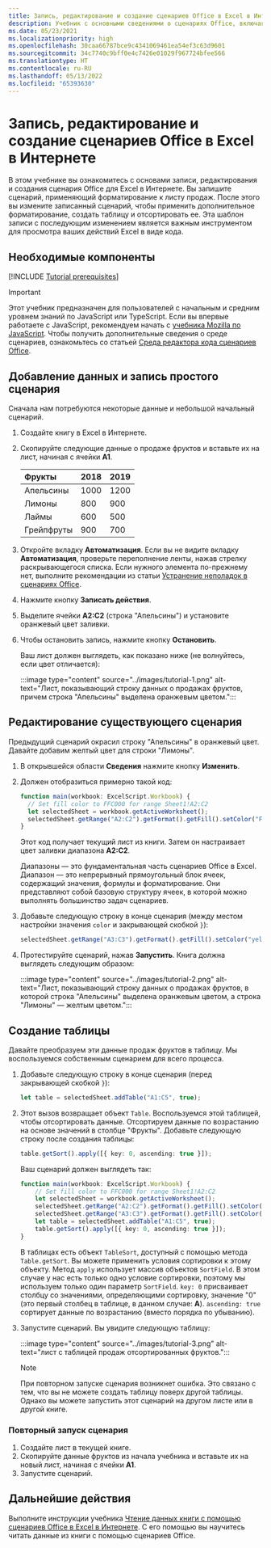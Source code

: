 ```yaml
---
title: Запись, редактирование и создание сценариев Office в Excel в Интернете
description: Учебник с основными сведениями о сценариях Office, включая запись сценариев с помощью средства записи действий и запись данных в книгу.
ms.date: 05/23/2021
ms.localizationpriority: high
ms.openlocfilehash: 30caa66787bce9c4341069461ea54ef3c63d9601
ms.sourcegitcommit: 34c7740c9bff0e4c7426e01029f967724bfee566
ms.translationtype: HT
ms.contentlocale: ru-RU
ms.lasthandoff: 05/13/2022
ms.locfileid: "65393630"
---
```

# <a name="record-edit-and-create-office-scripts-in-excel-on-the-web"></a>Запись, редактирование и создание сценариев Office в Excel в Интернете

В этом учебнике вы ознакомитесь с основами записи, редактирования и создания сценария Office для Excel в Интернете. Вы запишите сценарий, применяющий форматирование к листу продаж. После этого вы измените записанный сценарий, чтобы применить дополнительное форматирование, создать таблицу и отсортировать ее. Эта шаблон записи с последующим изменением является важным инструментом для просмотра ваших действий Excel в виде кода.

## <a name="prerequisites"></a>Необходимые компоненты

[!INCLUDE [Tutorial prerequisites](../includes/tutorial-prerequisites.md)]

> [!IMPORTANT]
> Этот учебник предназначен для пользователей с начальным и средним уровнем знаний по JavaScript или TypeScript. Если вы впервые работаете с JavaScript, рекомендуем начать с [учебника Mozilla по JavaScript](https://developer.mozilla.org/docs/Web/JavaScript/Guide/Introduction). Чтобы получить дополнительные сведения о среде сценариев, ознакомьтесь со статьей [Среда редактора кода сценариев Office](../overview/code-editor-environment.md).

## <a name="add-data-and-record-a-basic-script"></a>Добавление данных и запись простого сценария

Сначала нам потребуются некоторые данные и небольшой начальный сценарий.

1. Создайте книгу в Excel в Интернете.
2. Скопируйте следующие данные о продаже фруктов и вставьте их на лист, начиная с ячейки **A1**.

    |Фрукты |2018 |2019 |
    |:---|:---|:---|
    |Апельсины |1000 |1200 |
    |Лимоны |800 |900 |
    |Лаймы |600 |500 |
    |Грейпфруты |900 |700 |

3. Откройте вкладку **Автоматизация**. Если вы не видите вкладку **Автоматизация**, проверьте переполнение ленты, нажав стрелку раскрывающегося списка. Если нужного элемента по-прежнему нет, выполните рекомендации из статьи [Устранение неполадок в сценариях Office](../testing/troubleshooting.md#automate-tab-not-appearing-or-office-scripts-unavailable).
4. Нажмите кнопку **Записать действия**.
5. Выделите ячейки **A2:C2** (строка "Апельсины") и установите оранжевый цвет заливки.
6. Чтобы остановить запись, нажмите кнопку **Остановить**.

    Ваш лист должен выглядеть, как показано ниже (не волнуйтесь, если цвет отличается):

    :::image type="content" source="../images/tutorial-1.png" alt-text="Лист, показывающий строку данных о продажах фруктов, причем строка &quot;Апельсины&quot; выделена оранжевым цветом.":::

## <a name="edit-an-existing-script"></a>Редактирование существующего сценария

Предыдущий сценарий окрасил строку "Апельсины" в оранжевый цвет. Давайте добавим желтый цвет для строки "Лимоны".

1. В открывшейся области **Сведения** нажмите кнопку **Изменить**.
2. Должен отобразиться примерно такой код:

    ```TypeScript
    function main(workbook: ExcelScript.Workbook) {
      // Set fill color to FFC000 for range Sheet1!A2:C2
      let selectedSheet = workbook.getActiveWorksheet();
      selectedSheet.getRange("A2:C2").getFormat().getFill().setColor("FFC000");
    }
    ```

    Этот код получает текущий лист из книги. Затем он настраивает цвет заливки диапазона **A2:C2**.

    Диапазоны — это фундаментальная часть сценариев Office в Excel. Диапазон — это непрерывный прямоугольный блок ячеек, содержащий значения, формулы и форматирование. Они представляют собой базовую структуру ячеек, в которой можно выполнять большинство задач сценариев.

3. Добавьте следующую строку в конце сценария (между местом настройки значения `color` и закрывающей скобкой `}`):

    ```TypeScript
    selectedSheet.getRange("A3:C3").getFormat().getFill().setColor("yellow");
    ```

4. Протестируйте сценарий, нажав **Запустить**. Книга должна выглядеть следующим образом:

    :::image type="content" source="../images/tutorial-2.png" alt-text="Лист, показывающий строку данных о продажах фруктов, в которой строка &quot;Апельсины&quot; выделена оранжевым цветом, а строка &quot;Лимоны&quot; — желтым цветом.":::

## <a name="create-a-table"></a>Создание таблицы

Давайте преобразуем эти данные продаж фруктов в таблицу. Мы воспользуемся собственным сценарием для всего процесса.

1. Добавьте следующую строку в конце сценария (перед закрывающей скобкой `}`):

    ```TypeScript
    let table = selectedSheet.addTable("A1:C5", true);
    ```

2. Этот вызов возвращает объект `Table`. Воспользуемся этой таблицей, чтобы отсортировать данные. Отсортируем данные по возрастанию на основе значений в столбце "Фрукты". Добавьте следующую строку после создания таблицы:

    ```TypeScript
    table.getSort().apply([{ key: 0, ascending: true }]);
    ```

    Ваш сценарий должен выглядеть так:

    ```TypeScript
    function main(workbook: ExcelScript.Workbook) {
        // Set fill color to FFC000 for range Sheet1!A2:C2
        let selectedSheet = workbook.getActiveWorksheet();
        selectedSheet.getRange("A2:C2").getFormat().getFill().setColor("FFC000");
        selectedSheet.getRange("A3:C3").getFormat().getFill().setColor("yellow");
        let table = selectedSheet.addTable("A1:C5", true);
        table.getSort().apply([{ key: 0, ascending: true }]);
    }
    ```

    В таблицах есть объект `TableSort`, доступный с помощью метода `Table.getSort`. Вы можете применить условия сортировки к этому объекту. Метод `apply` использует массив объектов `SortField`. В этом случае у нас есть только одно условие сортировки, поэтому мы используем только один параметр `SortField`. `key: 0` присваивает столбцу со значениями, определяющими сортировку, значение "0" (это первый столбец в таблице, в данном случае: **A**). `ascending: true` сортирует данные по возрастанию (вместо порядка по убыванию).

3. Запустите сценарий. Вы увидите следующую таблицу:

    :::image type="content" source="../images/tutorial-3.png" alt-text="лист с таблицей продаж отсортированных фруктов.":::

    > [!NOTE]
    > При повторном запуске сценария возникнет ошибка. Это связано с тем, что вы не можете создать таблицу поверх другой таблицы. Однако вы можете запустить этот сценарий на другом листе или в другой книге.

### <a name="re-run-the-script"></a>Повторный запуск сценария

1. Создайте лист в текущей книге.
2. Скопируйте данные фруктов из начала учебника и вставьте их на новый лист, начиная с ячейки **A1**.
3. Запустите сценарий.

## <a name="next-steps"></a>Дальнейшие действия

Выполните инструкции учебника [Чтение данных книги с помощью сценариев Office в Excel в Интернете](excel-read-tutorial.md). С его помощью вы научитесь читать данные из книги с помощью сценариев Office.
